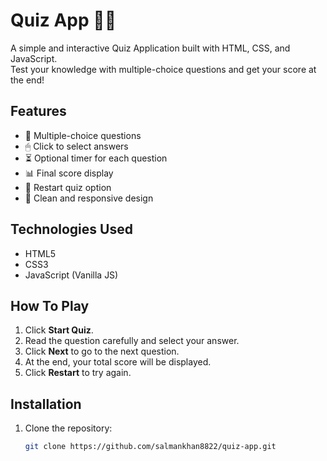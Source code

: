# Quiz App 🧠🎯  

A simple and interactive Quiz Application built with HTML, CSS, and JavaScript.  
Test your knowledge with multiple-choice questions and get your score at the end!

## Features
- 📜 Multiple-choice questions
- 🖱 Click to select answers
- ⏳ Optional timer for each question
- 📊 Final score display
- 🔄 Restart quiz option
- 🎨 Clean and responsive design

## Technologies Used
- HTML5
- CSS3
- JavaScript (Vanilla JS)

## How To Play
1. Click **Start Quiz**.
2. Read the question carefully and select your answer.
3. Click **Next** to go to the next question.
4. At the end, your total score will be displayed.
5. Click **Restart** to try again.

## Installation
1. Clone the repository:
   ```bash
   git clone https://github.com/salmankhan8822/quiz-app.git
